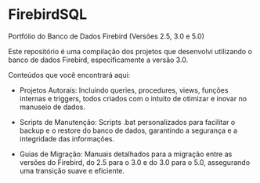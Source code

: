 # FirebirdSQL
Portfólio do Banco de Dados Firebird (Versões 2.5, 3.0 e 5.0)

Este repositório é uma compilação dos projetos que desenvolvi utilizando o banco de dados Firebird, especificamente a versão 3.0.

Conteúdos que você encontrará aqui:

- Projetos Autorais: Incluindo queries, procedures, views, funções internas e triggers, todos criados com o intuito de otimizar e inovar no manuseio de dados.

- Scripts de Manutenção: Scripts .bat personalizados para facilitar o backup e o restore do banco de dados, garantindo a segurança e a integridade das informações.

- Guias de Migração: Manuais detalhados para a migração entre as versões do Firebird, do 2.5 para o 3.0 e do 3.0 para o 5.0, assegurando uma transição suave e eficiente.

